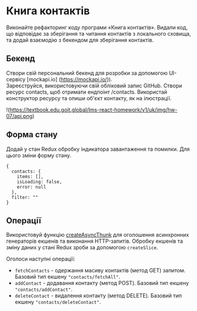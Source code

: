 # Книга контактів

Виконайте рефакторинг коду програми «Книга контактів». Видали код, що відповідає за зберігання та читання контактів з локального сховища, та додай взаємодію з бекендом для зберігання контактів.  

## Бекенд  
Створи свій персональний бекенд для розробки за допомогою UI-сервісу [mockapi.io] (https://mockapi.io/)).  
Зареєструйся, використовуючи свій обліковий запис GitHub. Створи ресурс contacts, щоб отримати ендпоінт /contacts. Використай конструктор ресурсу та опиши об'єкт контакту, як на ілюстрації.

!(https://textbook.edu.goit.global/lms-react-homework/v1/uk/img/hw-07/api.png)

## Форма стану  

Додай у стан Redux обробку індикатора завантаження та помилки. Для цього зміни форму стану.  

```
{
  contacts: {
    items: [],
    isLoading: false,
    error: null
  },
  filter: ""
}
```

## Операції

Використовуй функцію [createAsyncThunk](https://redux-toolkit.js.org/api/createAsyncThunk) для оголошення асинхронних генераторів екшенів та виконання HTTP-запитів. Обробку екшенів та зміну даних у стані Redux зроби за допомогою `createSlice`.


Оголоси наступні операції:

- `fetchContacts` - одержання масиву контактів (метод GET) запитом. Базовий тип екшену `"contacts/fetchAll"`.
- `addContact` - додавання контакту (метод POST). Базовий тип екшену `"contacts/addContact"`.
- `deleteContact` - видалення контакту (метод DELETE). Базовий тип екшену `"contacts/deleteContact"`.
